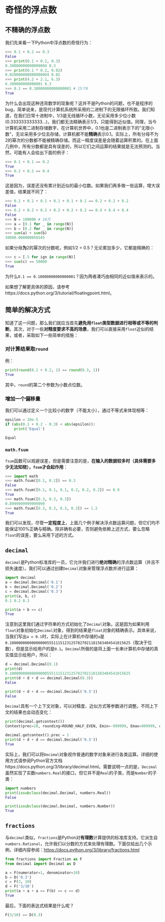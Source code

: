 # 奇怪的浮点数

## 不精确的浮点数

我们先来看一下Python中浮点数的奇怪行为：

```python
>>> 0.1 + 0.2 == 0.3
False
>>> print(0.1 + 0.2, 0.3)
0.30000000000000004 0.3
>>> print(0.1 * 0.2, 0.02)
0.020000000000000004 0.02
>>> print(4.2 + 2.1, 6.3)
6.300000000000001 6.3
>>> 0.1 == 0.10000000000000001 # 15个0
True
```

为什么会出现这种违背数学的现象呢？这并不是Python的问题，也不是程序的bug，简单说来，是现代计算机系统所采用的二进制下的无限循环所致。我们知道，在我们日常十进制中，1/3是无线循环小数，无论采用多少位小数(0.333333333333...)，我们都无法精确表示1/3，只能得到近似值。同理，当今计算机采用二进制存储数字，在计算机世界中，0.1也是二进制表示下的”无限小数“，无论采用多少位去存储，计算机都不能**精确**表示0.1。实际上，所有分母不为2的幂次的分数都不能被精确存储。而这一精度误差是会随着运算积累的。在上面几例中，所有分数都是具有误差的，所以它们之间运算的结果就是无法预测的。当然，可能有人会给出下面的例子：

```python
>>> 0.1 + 0.1 == 0.2
True
>>> 0.2 + 0.2 == 0.4
True
```

这是因为，误差还没有累计到近似的最小位数。如果我们再多做一些运算，增大误差值，结果就不同了：

```python
>>> 0.1 + 0.1 + 0.1 + 0.1 + 0.1 + 0.1 == 0.2 + 0.2 + 0.2
False
>>> 0.2 + 0.2 + 0.2 + 0.2 + 0.2 + 0.2 == 0.4 + 0.4 + 0.4
False
>>> N = 100000 # 10万
>>> a = [0.1 for _ in range(N)]
>>> b = [0.2 for _ in range(N)]
>>> sum(a) + sum(b)
30000.000000056545
```

如果分母**为**2的幂次的分数呢，例如1/2 = 0.5？无论累加多少，它都是精确的：

```python
>>> c = [.5 for ign in range(N)]
>>> sum(c) == 50000
True
```

为什么`0.1 == 0.10000000000000001`？因为两者凑巧由相同的近似值来表示的。

如果想了解更具体的原因，请参考https://docs.python.org/3/tutorial/floatingpoint.html。

## 简单的解决方式

知道了这一问题，那么我们就应当首先**避免用`float`类型数据进行相等或不等的判断**。其次，对于一些**对精度要求不高的场景**，我们可以直接采用`float`近似的结果，或者，采取如下一些简单的措施：

### 对计算结果取`round`

例：

```python
print(round(0.1 + 0.2, 1) == round(0.3, 1))
True
```

其中，`round`的第二个参数为小数点位数。

### 增加一个偏移量

我们可以通过定义一个比较小的数字（不能太小），通过不等式来体现相等：

```python
epsilon = 10e-5
if (abs(0.1 + 0.2 - 0.3) < abs(epsilon)):
    print('Equal')
    
Equal
```

### `math.fsum`

`fsum`函数可以规避误差，但是需要注意的是，**在输入的数据较多时（具体需要多少无法知晓），`fsum`才会起作用**：

```python
>>> import math
>>> math.fsum([0.1, 0.2]) == 0.3
False
>>> math.fsum([0.1, 0.1, 0.1, 0.2, 0.2, 0.2]) == 0.9
True
>>> math.fsum([0.3, 0.3, 0.3])
0.8999999999999999
>>> math.fsum([0.3, 0.3, 0.3, 0.3]) == 1.2
True
```

我们可以发现，尽管**一定程度上**，上面几个例子解决浮点数运算问题，但它们均不能保证100%正确与精确。除非确有必要，否则避免依赖上述方式，要么忽略`float`的误差，要么采用下述的方式。

## `decimal`

`decimal`是Python标准库的一员，它允许我们进行**绝对精确**的浮点数运算（并且不损失速度）。我们可以通过创建`Decimal`对象来管理浮点数并进行运算：

```python
import decimal
a = decimal.Decimal('0.1')
b = decimal.Decimal('0.2')
c = decimal.Decimal('0.3')
print(a, b, c)
0.1 0.2 0.3

print(a + b == c)
True
```

注意到这里我们通过字符串的方式初始化了`Decimal`对象。这是因为如果利用`float`对象初始化`Decimal`对象，得到的结果是`float`对象的精确表示。具体来说，当我们写出`a = 0.1`时，实际上在计算机中存储的`a`是`0.1000000000000000055511151231257827021181583404541015625`（取决于位数），但是显示给用户的是`0.1`。`Decimal`所做的是将上面一长串计算机中存储的真实值显示给用户，所以：

```python
d = decimal.Decimal(0.1)
print(d)
0.1000000000000000055511151231257827021181583404541015625
print(d + d + d == decimal.Decimal(0.3))
False

print(d + d + d == decimal.Decimal('0.3'))
False
```

`Decimal`具有一个上下文对象，可以对精度、近似方式等参数进行调整。不同上下文的结果也会动态变化：

```python
print(decimal.getcontext())
Context(prec=28, rounding=ROUND_HALF_EVEN, Emin=-999999, Emax=999999, capitals=1, clamp=0, flags=[], traps=[InvalidOperation, DivisionByZero, Overflow])

decimal.getcontext().prec = 1
print(d + d + d == decimal.Decimal('0.3'))
True
```

实际上，我们可以将`Decimal`对象视作普通的数字对象来进行各类运算。详细的使用方式请参阅Python官方文档https://docs.python.org/3/library/decimal.html。需要说明一点的是，`Decimal`虽然实现了实数`numbers.Real`的接口，但它并不是`Real`的子类，而是`Number`的子类：

```python
import numbers
print(issubclass(decimal.Decimal, numbers.Real))
False

print(issubclass(decimal.Decimal, numbers.Number))
True
```

## `fractions`

与`decimal`类似，`fractions`是Python对**有理数**计算提供的标准库支持。它派生自`numbers.Rational`，允许我们以分数的方式来处理有理数。下面仅给出几个示例，详细内容参阅：https://docs.python.org/3/library/fractions.html

```python
from fractions import Fraction as F
from decimal import Decimal as D

a = F(numerator=1, denominator=10)
b = D('0.3')
c = F(3, 10)
d = F('3/10')
print(a + a + a == F(b) == c == d)
True
```

最后，下面的表达式结果是什么呢？

```python
F(3/10) == D(0.3)
```


